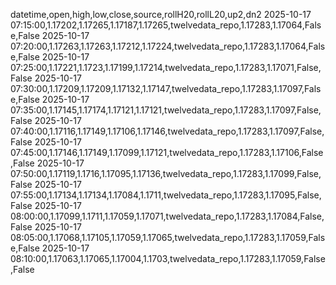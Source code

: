 datetime,open,high,low,close,source,rollH20,rollL20,up2,dn2
2025-10-17 07:15:00,1.17202,1.17265,1.17187,1.17265,twelvedata_repo,1.17283,1.17064,False,False
2025-10-17 07:20:00,1.17263,1.17263,1.17212,1.17224,twelvedata_repo,1.17283,1.17064,False,False
2025-10-17 07:25:00,1.17221,1.1723,1.17199,1.17214,twelvedata_repo,1.17283,1.17071,False,False
2025-10-17 07:30:00,1.17209,1.17209,1.17132,1.17147,twelvedata_repo,1.17283,1.17097,False,False
2025-10-17 07:35:00,1.17145,1.17174,1.17121,1.17121,twelvedata_repo,1.17283,1.17097,False,False
2025-10-17 07:40:00,1.17116,1.17149,1.17106,1.17146,twelvedata_repo,1.17283,1.17097,False,False
2025-10-17 07:45:00,1.17146,1.17149,1.17099,1.17121,twelvedata_repo,1.17283,1.17106,False,False
2025-10-17 07:50:00,1.17119,1.1716,1.17095,1.17136,twelvedata_repo,1.17283,1.17099,False,False
2025-10-17 07:55:00,1.17134,1.17134,1.17084,1.1711,twelvedata_repo,1.17283,1.17095,False,False
2025-10-17 08:00:00,1.17099,1.1711,1.17059,1.17071,twelvedata_repo,1.17283,1.17084,False,False
2025-10-17 08:05:00,1.17068,1.17105,1.17059,1.17065,twelvedata_repo,1.17283,1.17059,False,False
2025-10-17 08:10:00,1.17063,1.17065,1.17004,1.1703,twelvedata_repo,1.17283,1.17059,False,False
